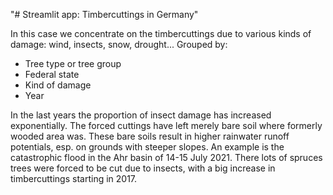 "# Streamlit app: Timbercuttings in Germany" 

In this case we concentrate on the timbercuttings due to various kinds of damage: wind, insects, snow, drought...
Grouped by:
- Tree type or tree group
- Federal state
- Kind of damage
- Year

In the last years the proportion of insect damage has increased exponentially. The forced cuttings have left merely bare soil where formerly wooded area was.
These bare soils result in higher rainwater runoff potentials, esp. on grounds with steeper slopes. 
An example is the catastrophic flood in the Ahr basin of 14-15 July 2021. 
There lots of spruces trees were forced to be cut due to insects, with a big increase in timbercuttings starting in 2017.
